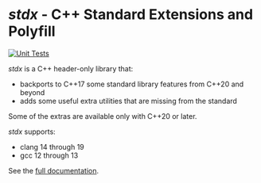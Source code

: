 # *stdx* - C++ Standard Extensions and Polyfill

[![Unit Tests](https://github.com/intel/cpp-std-extensions/actions/workflows/unit_tests.yml/badge.svg)](https://github.com/intel/cpp-std-extensions/actions/workflows/unit_tests.yml)

 *stdx* is a C++ header-only library that:
 
- backports to C++17 some standard library features from C++20 and beyond
- adds some useful extra utilities that are missing from the standard
 
Some of the extras are available only with C++20 or later.
 
*stdx* supports:
 
- clang 14 through 19
- gcc 12 through 13

See the [full documentation](https://intel.github.io/cpp-std-extensions/).
